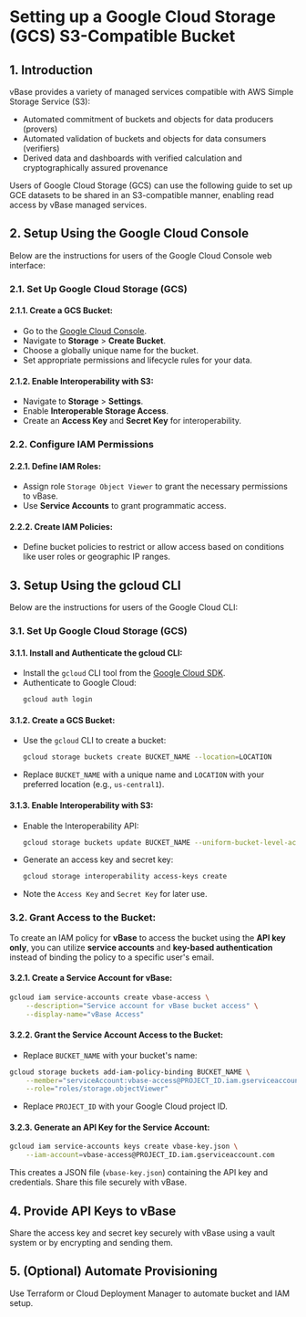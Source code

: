 <!-- omit in toc -->
# Setting up a Google Cloud Storage (GCS) S3-Compatible Bucket

## 1. Introduction

vBase provides a variety of managed services compatible with AWS Simple Storage Service (S3):
- Automated commitment of buckets and objects for data producers (provers)
- Automated validation of buckets and objects for data consumers (verifiers)
- Derived data and dashboards with verified calculation and cryptographically assured provenance

Users of Google Cloud Storage (GCS) can use the following guide to set up GCE datasets to be shared in an S3-compatible manner, enabling read access by vBase managed services.

## 2. Setup Using the Google Cloud Console

Below are the instructions for users of the Google Cloud Console web interface:

### 2.1. Set Up Google Cloud Storage (GCS)

#### 2.1.1. Create a GCS Bucket:
   - Go to the [Google Cloud Console](https://console.cloud.google.com/).
   - Navigate to **Storage** > **Create Bucket**.
   - Choose a globally unique name for the bucket.
   - Set appropriate permissions and lifecycle rules for your data.

#### 2.1.2. Enable Interoperability with S3:
   - Navigate to **Storage** > **Settings**.
   - Enable **Interoperable Storage Access**.
   - Create an **Access Key** and **Secret Key** for interoperability.

### 2.2. Configure IAM Permissions

#### 2.2.1. Define IAM Roles:
   - Assign role `Storage Object Viewer` to grant the necessary permissions to vBase.
   - Use **Service Accounts** to grant programmatic access.
   
#### 2.2.2. Create IAM Policies:
   - Define bucket policies to restrict or allow access based on conditions like user roles or geographic IP ranges.

## 3. Setup Using the gcloud CLI

Below are the instructions for users of the Google Cloud CLI:

### 3.1. Set Up Google Cloud Storage (GCS)

#### 3.1.1. Install and Authenticate the gcloud CLI:
   - Install the `gcloud` CLI tool from the [Google Cloud SDK](https://cloud.google.com/sdk/docs/install).
   - Authenticate to Google Cloud:
     ```bash
     gcloud auth login
     ```

#### 3.1.2. Create a GCS Bucket:
   - Use the `gcloud` CLI to create a bucket:
     ```bash
     gcloud storage buckets create BUCKET_NAME --location=LOCATION
     ```
   - Replace `BUCKET_NAME` with a unique name and `LOCATION` with your preferred location (e.g., `us-central1`).

#### 3.1.3. Enable Interoperability with S3:
   - Enable the Interoperability API:
     ```bash
     gcloud storage buckets update BUCKET_NAME --uniform-bucket-level-access
     ```
   - Generate an access key and secret key:
     ```bash
     gcloud storage interoperability access-keys create
     ```
   - Note the `Access Key` and `Secret Key` for later use.

### 3.2. Grant Access to the Bucket:

To create an IAM policy for **vBase** to access the bucket using the **API key only**, you can utilize **service accounts** and **key-based authentication** instead of binding the policy to a specific user's email.

#### 3.2.1. Create a Service Account for vBase:
   ```bash
   gcloud iam service-accounts create vbase-access \
       --description="Service account for vBase bucket access" \
       --display-name="vBase Access"
   ```

#### 3.2.2. Grant the Service Account Access to the Bucket:
   - Replace `BUCKET_NAME` with your bucket's name:
   ```bash
   gcloud storage buckets add-iam-policy-binding BUCKET_NAME \
       --member="serviceAccount:vbase-access@PROJECT_ID.iam.gserviceaccount.com" \
       --role="roles/storage.objectViewer"
   ```
   - Replace `PROJECT_ID` with your Google Cloud project ID.

#### 3.2.3. Generate an API Key for the Service Account:
   ```bash
   gcloud iam service-accounts keys create vbase-key.json \
       --iam-account=vbase-access@PROJECT_ID.iam.gserviceaccount.com
   ```
   This creates a JSON file (`vbase-key.json`) containing the API key and credentials. Share this file securely with vBase.

## 4. Provide API Keys to vBase

Share the access key and secret key securely with vBase using a vault system or by encrypting and sending them.
   
## 5. (Optional) Automate Provisioning

Use Terraform or Cloud Deployment Manager to automate bucket and IAM setup.
